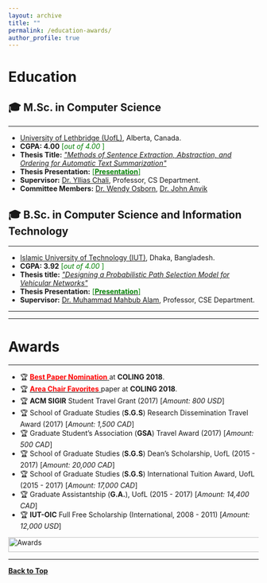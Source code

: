 ```yaml
---
layout: archive
title: ""
permalink: /education-awards/
author_profile: true
---
```


# Education

## 🎓 M.Sc. in Computer Science
--------------------------------

* [University of Lethbridge (UofL)](https://www.uleth.ca/), Alberta, Canada.
* **CGPA:  4.00** <span style ="color:Green"> [*out of 4.00* ] </span>
* **Thesis Title:** [*"Methods of Sentence Extraction, Abstraction, and Ordering for Automatic Text Summarization"*](https://opus.uleth.ca/bitstream/handle/10133/4993/NAYEEM_MIR_TAFSEER_MSC_2017.pdf) 
* **Thesis Presentation:** [<span style ="color:Green"> [**Presentation**] </span>](https://tafseer-nayeem.github.io/files/MSc_Thesis_Presenation.pdf) 
* **Supervisor:** [Dr. Yllias Chali](http://www.cs.uleth.ca/~chali/), Professor, CS Department.
* **Committee Members:** [Dr. Wendy Osborn](http://directory.uleth.ca/users/wendy.osborn), [Dr. John Anvik ](http://directory.uleth.ca/users/john.anvik)


## 🎓 B.Sc. in Computer Science and Information Technology
-----------------------------------------------------------


* [Islamic University of Technology (IUT)](https://www.iutoic-dhaka.edu/), Dhaka, Bangladesh.
* **CGPA:  3.92** <span style ="color:Green"> [*out of 4.00* ] </span>
* **Thesis title:** [*"Designing a Probabilistic Path Selection Model for Vehicular Networks"*](https://tafseer-nayeem.github.io/files/BSc_Thesis.pdf) 
* **Thesis Presentation:** [<span style ="color:Green"> [**Presentation**] </span>](https://tafseer-nayeem.github.io/files/BSc_Thesis_Presentation.pdf) 
* **Supervisor:** [Dr. Muhammad Mahbub Alam](https://scholar.google.com/citations?user=5sjCt8cAAAAJ&hl=en), Professor, CSE Department.


<!-- <a href="https://tafseer-nayeem.github.io/education-awards/"> <img src="https://tafseer-nayeem.github.io/images/educations.png" alt="Education"
	title="Education" width="500" height="50"> </a>
-->
------------------------------------------------------
------------------------------------------------------

# Awards
---------

* 🏆 [<span style="color:Red"> **Best Paper Nomination** </span>](http://coling2018.org/coling-2018-best-papers/) at **COLING 2018**.
* 🏆  [<span style="color:Red"> **Area Chair Favorites** </span>](http://coling2018.org/coling-2018-best-papers/) paper at **COLING 2018**.
* 🏆  **ACM SIGIR** Student Travel Grant (2017) [*Amount: 800 USD*]
* 🏆 School of Graduate Studies (**S.G.S**) Research Dissemination Travel Award (2017) [*Amount: 1,500 CAD*]
* 🏆 Graduate Student’s Association (**GSA**) Travel Award (2017) [*Amount: 500 CAD*]
* 🏆 School of Graduate Studies (**S.G.S**) Dean’s Scholarship, UofL (2015 - 2017) [*Amount: 20,000 CAD*]
* 🏆 School of Graduate Studies (**S.G.S**) International Tuition Award, UofL (2015 - 2017) [*Amount: 17,000 CAD*]
* 🏆 Graduate Assistantship (**G.A.**), UofL (2015 - 2017) [*Amount: 14,400 CAD*]
* 🏆 **IUT-OIC** Full Free Scholarship (International, 2008 - 2011) [*Amount: 12,000 USD*]


<a href="https://tafseer-nayeem.github.io/education-awards/"> <img src="https://tafseer-nayeem.github.io/images/awards.png" alt="Awards"
	title="Awards" width="550" height="30"> </a>

--------------------------------------------

[**Back to Top**](#)

